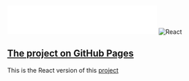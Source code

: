 ![AroundTheUs](./src/images/header.svg) ![React](https://img.icons8.com/officel/30/000000/react.png)

## [The project on GitHub Pages](https://galon7.github.io/around-react/)

This is the React version of this [project](https://github.com/galon7/web_project_4)
